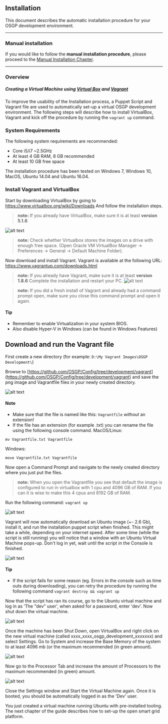 
## Installation

This document describes the automatic installation procedure for your OSGP development environment.

---
### Manual installation

If you would like to follow the **manual installation procedure**, please proceed to the [Manual Installation Chapter](./manualInstallation.md).  

---

### Overview
##### Creating a Virtual Machine using [Virtual Box](https://www.virtualbox.org/) and [Vagrant](https://www.vagrantup.com)
To improve the usability of the Installation process, a Puppet Script and Vagrant file are used to automatically set-up a virtual OSGP development environment. The following steps will describe how to install VirtualBox, Vagrant and kick off the procedure by running the `vagrant up` command.

### System Requirements
The following system requirements are recommended:

- Core i5/i7 ~2.5GHz
- At least 4 GB RAM, 8 GB recommended
- At least 10 GB free space

The installation procedure has been tested on Windows 7, Windows 10, MacOS, Ubuntu 14.04 and Ubuntu 16.04.

### Install Vagrant and VirtualBox

Start by downloading VirtualBox by going to <https://www.virtualbox.org/wiki/Downloads>
And follow the installation steps. 
> **note:** If you already have VirtualBox, make sure it is at least **version 5.1.6**

![alt text](./installation-script-screenshots/01.png)

> **note:** Check whether Virtualbox stores the images on a drive with enough free space. (Open Oracle VM VirtualBox Manager -> Preferences -> General -> Default Machine Folder).

Now download and install Vagrant. Vagrant is available at the following URL:
<https://www.vagrantup.com/downloads.html>
> **note:** If you already have Vagrant, make sure it is at least **version 1.8.6**
Complete the installation and restart your PC.
![alt text](./installation-script-screenshots/02.png)

> **note:** If you did a fresh install of Vagrant and already had a command prompt open, make sure you close this command prompt and open it again.

#### Tip
 - Remember to enable Virtualization in your system BIOS.
 - Also disable Hyper-V in Windows (can be found in Windows Features)

## Download and run the Vagrant file
First create a new directory (for example: `D:\My Vagrant Images\OSGP Development\`)

Browse to [https://github.com/OSGP/Config/tree/development/vagrant](https://github.com/OSGP/Config/tree/development/vagrant) and save the png image and Vagrantfile files in your newly created directory.

![alt text](./installation-script-screenshots/03.png)

#### Note
 - Make sure that the file is named like this: `Vagrantfile`  *without* an extension!
 - If the file has an extension (for example .txt) you can rename the file using the following console command.
MacOS/Linux:
```shell
mv Vagrantfile.txt Vagrantfile
```
Windows:
```shell
move Vagrantfile.txt Vagrantfile
```

Now open a Command Prompt and navigate to the newly created directory where you just put the files.

> **note:** When you open the Vagrantfile you see that default the image is configured to run in virtualbox with 1 cpu and 4096 GB of RAM. If you can it is wise to make this 4 cpus and 8192 GB of RAM.

Run the following command:
`vagrant up`

![alt text](./installation-script-screenshots/04.png)

Vagrant will now automatically download an Ubuntu image (+- 2.6 Gb), install it, and run the installation puppet script when finished. This might take a while, depending on your internet speed.
After some time (while the script is still running) you will notice that a window with an Ubuntu Virtual Machine pops-up.
Don't log in yet, wait until the script in the Console is finished.

![alt text](./installation-script-screenshots/05.png)

#### Tip
 - If the script fails for some reason (eg. Errors in the console such as time outs during downloading), you can retry the procedure by running the following command `vagrant destroy && vagrant up`

Now that the script has ran its course, go to the Ubuntu virtual machine and log in as 'The "dev" user', when asked for a password, enter 'dev'. Now shut down the virtual machine.

![alt text](./installation-script-screenshots/06.png)

Once the machine has been Shut Down, open VirtualBox and right click on the new virtual machine (called xxxx_xxxx_osgp_development_xxxxxxx) and select Settings. Go to System and increase the Base Memory of the system to at least 4096 mb (or the maximum recommended (in green amount).

![alt text](./installation-script-screenshots/07.png)

Now go to the Processor Tab and increase the amount of Processors to the maximum recommended (in green) amount.

![alt text](./installation-script-screenshots/08.png)

Close the Settings window and Start the Virtual Machine again. Once it is booted, you should be automatically logged in as the 'Dev' user.

You just created a virtual machine running Ubuntu with pre-installed tooling. The next chapter of the guide describes how to set-up the open smart grid platform.
